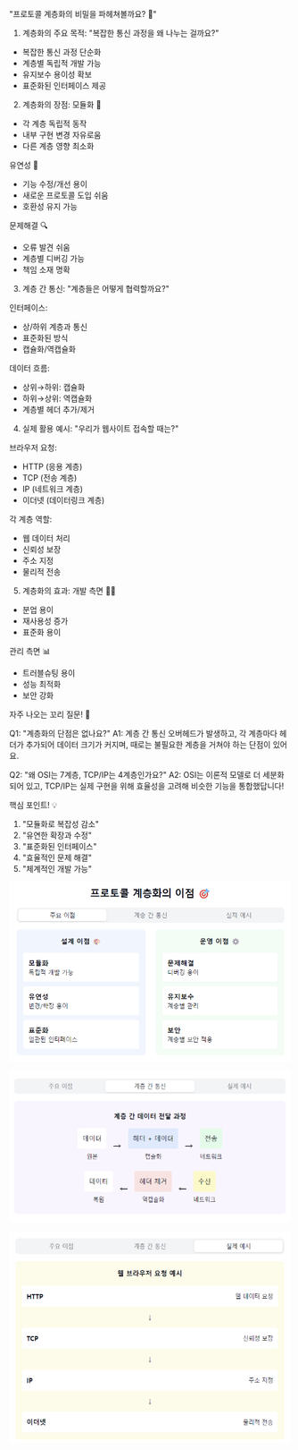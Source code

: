 "프로토콜 계층화의 비밀을 파헤쳐볼까요? 🎯"

1. 계층화의 주요 목적:
   "복잡한 통신 과정을 왜 나누는 걸까요?"
- 복잡한 통신 과정 단순화
- 계층별 독립적 개발 가능
- 유지보수 용이성 확보
- 표준화된 인터페이스 제공

2. 계층화의 장점:
   모듈화 🧩
- 각 계층 독립적 동작
- 내부 구현 변경 자유로움
- 다른 계층 영향 최소화

유연성 🌊
- 기능 수정/개선 용이
- 새로운 프로토콜 도입 쉬움
- 호환성 유지 가능

문제해결 🔍
- 오류 발견 쉬움
- 계층별 디버깅 가능
- 책임 소재 명확

3. 계층 간 통신:
   "계층들은 어떻게 협력할까요?"

인터페이스:
- 상/하위 계층과 통신
- 표준화된 방식
- 캡슐화/역캡슐화

데이터 흐름:
- 상위→하위: 캡슐화
- 하위→상위: 역캡슐화
- 계층별 헤더 추가/제거

4. 실제 활용 예시:
   "우리가 웹사이트 접속할 때는?"

브라우저 요청:
- HTTP (응용 계층)
- TCP (전송 계층)
- IP (네트워크 계층)
- 이더넷 (데이터링크 계층)

각 계층 역할:
- 웹 데이터 처리
- 신뢰성 보장
- 주소 지정
- 물리적 전송

5. 계층화의 효과:
   개발 측면 👨‍💻
- 분업 용이
- 재사용성 증가
- 표준화 용이

관리 측면 📊
- 트러블슈팅 용이
- 성능 최적화
- 보안 강화

자주 나오는 꼬리 질문! 🤔

Q1: "계층화의 단점은 없나요?"
A1: 계층 간 통신 오버헤드가 발생하고,
각 계층마다 헤더가 추가되어 데이터 크기가 커지며,
때로는 불필요한 계층을 거쳐야 하는 단점이 있어요.

Q2: "왜 OSI는 7계층, TCP/IP는 4계층인가요?"
A2: OSI는 이론적 모델로 더 세분화되어 있고,
TCP/IP는 실제 구현을 위해 효율성을 고려해
비슷한 기능을 통합했답니다!

핵심 포인트! 💡
1. "모듈화로 복잡성 감소"
2. "유연한 확장과 수정"
3. "표준화된 인터페이스"
4. "효율적인 문제 해결"
5. "체계적인 개발 가능"


![img.png](계층화1.png)


![img_1.png](계층화2.png)


![img_2.png](계층화3.png)